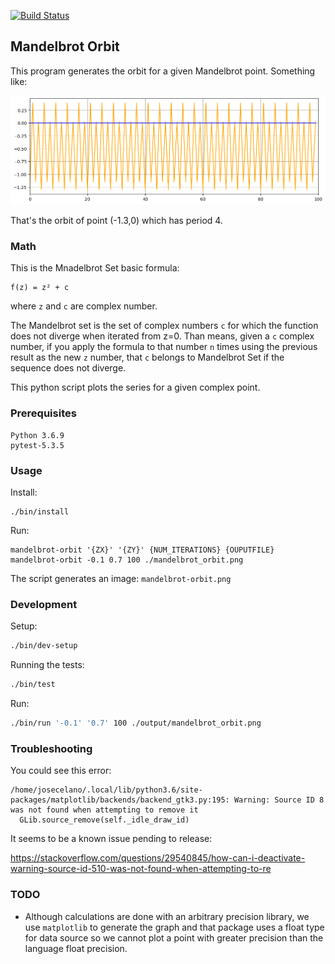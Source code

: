 [![Build Status](https://travis-ci.com/josecelano/mandelbrot-orbit.svg?branch=master)](https://travis-ci.com/josecelano/mandelbrot-orbit)

## Mandelbrot Orbit

This program generates the orbit for a given Mandelbrot point. Something like:

![Orbit of a mandelbrot point](mandelbrot-orbit-sample.png)

That's the orbit of point (-1.3,0) which has period 4.

### Math

This is the Mnadelbrot Set basic formula:

```
f(z) = z² + c
```

where `z` and `c` are complex number. 

The Mandelbrot set is the set of complex numbers `c` for which the function does not diverge when iterated from z=0.
Than means, given a `c` complex number, if you apply the formula to that number `n` times using the previous result as the new `z` number, that `c` belongs to Mandelbrot Set if the sequence does not diverge.

This python script plots the series for a given complex point.

### Prerequisites

```
Python 3.6.9
pytest-5.3.5
```

### Usage

Install:
```
./bin/install
```

Run:
```
mandelbrot-orbit '{ZX}' '{ZY}' {NUM_ITERATIONS} {OUPUTFILE}
mandelbrot-orbit -0.1 0.7 100 ./mandelbrot_orbit.png
```

The script generates an image: `mandelbrot-orbit.png`

### Development

Setup:
```bash
./bin/dev-setup
```

Running the tests:
```bash
./bin/test
```

Run:
```bash
./bin/run '-0.1' '0.7' 100 ./output/mandelbrot_orbit.png
```

### Troubleshooting

You could see this error:
```
/home/josecelano/.local/lib/python3.6/site-packages/matplotlib/backends/backend_gtk3.py:195: Warning: Source ID 8 was not found when attempting to remove it
  GLib.source_remove(self._idle_draw_id)
```
It seems to be a known issue pending to release:

https://stackoverflow.com/questions/29540845/how-can-i-deactivate-warning-source-id-510-was-not-found-when-attempting-to-re

### TODO

* Although calculations are done with an arbitrary precision library, we use `matplotlib` to generate the graph and that package uses a float type for data source so we cannot plot a point with greater precision than the language float precision.
